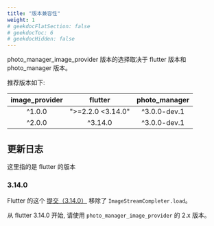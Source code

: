 ```yaml
---
title: "版本兼容性"
weight: 1
# geekdocFlatSection: false
# geekdocToc: 6
# geekdocHidden: false
---
```


photo_manager_image_provider 版本的选择取决于 flutter 版本和 photo_manager 版本。

推荐版本如下:

| image_provider | flutter | photo_manager |
| :---: | :---: | :---: |
| ^1.0.0 | ">=2.2.0 <3.14.0" | ^3.0.0-dev.1 |
| ^2.0.0 | ^3.14.0 | ^3.0.0-dev.1 |

## 更新日志

这里指的是 flutter 的版本

### 3.14.0

Flutter 的这个 [提交（3.14.0）][remove-load] 移除了 `ImageStreamCompleter.load`。

从 flutter 3.14.0 开始, 请使用 `photo_manager_image_provider` 的 2.x 版本。

[remove-load]: https://github.com/flutter/flutter/commit/b4f4ece40d956ad86efa340ff7fe9d0fa6deea07
